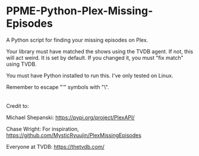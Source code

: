# PPME-Python-Plex-Missing-Episodes
A Python script for finding your missing episodes on Plex.

Your library must have matched the shows using the TVDB agent. If not, this will act weird. It is set by default. If you changed it, you must "fix match" using TVDB.

You must have Python installed to run this. I've only tested on Linux.

Remember to escape "'" symbols with "\\".
<br/>
<br/>
<br/>
Credit to:

 Michael Shepanski: https://pypi.org/project/PlexAPI/
 
 Chase Wright: For inspiration, https://github.com/MysticRyuujin/PlexMissingEpisodes
 
 Everyone at TVDB: https://thetvdb.com/
